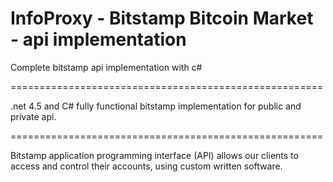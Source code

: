 InfoProxy - Bitstamp Bitcoin Market - api implementation
======================================================

Complete bitstamp api implementation with c#

======================================================

.net 4.5 and C# fully functional bitstamp implementation for public and private api.

======================================================

Bitstamp application programming interface (API) allows our clients to access and control their accounts, 
using custom written software.
